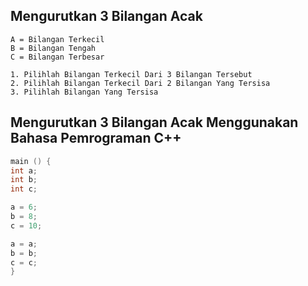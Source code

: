 ## Mengurutkan 3 Bilangan Acak
```
A = Bilangan Terkecil
B = Bilangan Tengah
C = Bilangan Terbesar

1. Pilihlah Bilangan Terkecil Dari 3 Bilangan Tersebut
2. Pilihlah Bilangan Terkecil Dari 2 Bilangan Yang Tersisa
3. Pilihlah Bilangan Yang Tersisa

```

## Mengurutkan 3 Bilangan Acak Menggunakan Bahasa Pemrograman C++
```c
main () {
int a;
int b;
int c;

a = 6;
b = 8;
c = 10;

a = a;
b = b;
c = c;
}
```
